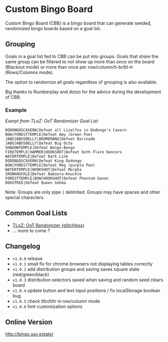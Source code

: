 # Custom Bingo Board
Custom Bingo Board (CBB) is a bingo board that can generate seeded, randomized bingo boards based on a goal list.

## Grouping
Goals in a goal list fed to CBB can be put into groups. Goals that share the same group can be filtered to not show up more than once on the board (Blackout mode) or more than once per row/column/tl-br/bl-tr (Rows/Columns mode). 

The option to randomize all goals regardless of grouping is also available. 

Big thanks to Numberplay and dotzo for the advice during the development of CBB.

### Example
*Exerpt from TLoZ: OoT Randomizer Goal List*
```
DODONGOSCAVERN|Defeat all Lizalfos in Dodongo's Cavern
BOW|FORESTTEMPLE|Defeat Amy (Green Poe)
JABUJABUSBELLY|BOOMERANG|Defeat Barinade
JABUJABUSBELLY|Defeat Big Octo
SHADOWTEMPLE|Defeat Bongo-Bongo
FIRETEMPLE|HAMMER|HOOKSHOT|Defeat both Flare Dancers
WATERTEMPLE|Defeat Dark Link
DODONGOSCAVERN|Defeat King Dodongo
BOW|FORESTTEMPLE|Defeat Meg (purple Poe)
WATERTEMPLE|HOOKSHOT|Defeat Morpha
IRONKNUCKLE|Defeat Nabooru-Knuckle
FORESTTEMPLE|BOW|HOOKSHOT|Defeat Phantom Ganon
DEKUTREE|Defeat Queen Gohma
```
Note: Groups are only pipe `|` delimited. Groups may have spaces and other special characters. 
## Common Goal Lists
* [TLoZ: OoT Randomizer (glitchless)](https://pastebin.com/raw/18Mtdwng)
* ... more to come ?

## Changelog
 * `v1.0.0` release  
 * `v1.0.1` small fix for chrome browsers not displaying tables correctly
 * `v1.0.2` add distribution groups and saving saves square state (red/green/black)
 * `v1.0.3` distribution selectors saved when saving and random seed clears board
 * `v1.0.4` update button and text input positions / fix localStorage boolean bug
 * `v1.0.5` check tlbr/bltr in row/column mode
 * `v1.0.6` font customization options

## Online Version
http://bingo.sav.estate/
